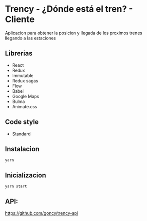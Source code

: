 # Trency - ¿Dónde está el tren? - Cliente
Aplicacion para obtener la posicion y llegada de los proximos trenes llegando a las estaciones

## Librerias
* React
* Redux
* Immutable
* Redux sagas
* Flow
* Babel
* Google Maps
* Bulma
* Animate.css

## Code style
* Standard

## Instalacion
```
yarn
```

## Inicializacion
```
yarn start
```

## API:
https://github.com/goncy/trency-api

